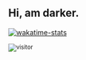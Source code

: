 ## Hi, am darker.

[![wakatime-stats](https://github.com/sanix-darker/sanix-darker/blob/master/images/stat.svg)](https://wakatime.com/@sanixdarker)

<sub>![visitor](https://profile-counter.glitch.me/sanix-darker/count.svg)</sub>
